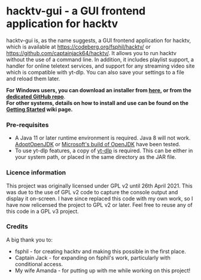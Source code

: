 # hacktv-gui - a GUI frontend application for hacktv

hacktv-gui is, as the name suggests, a GUI frontend application for hacktv, which is available at https://codeberg.org/fsphil/hacktv/ or https://github.com/captainjack64/hacktv/. It allows you to run hacktv without the use of a command line. In addition, it includes playlist support, a handler for online teletext services, and support for any streaming video site which is compatible with yt-dlp. You can also save your settings to a file and reload them later.

**For Windows users, you can download an installer from <a href="https://github.com/steeviebops/hacktv-gui-installer/releases/latest/">here</a>, or from the <a href="https://github.com/steeviebops/hacktv-gui-installer">dedicated GitHub repo</a>**.<br>
**For other systems, details on how to install and use can be found on the <a href="https://github.com/steeviebops/hacktv-gui/wiki/Getting-started">Getting Started</a> wiki page.**

### Pre-requisites
- A Java 11 or later runtime environment is required. Java 8 will not work. <a href="https://adoptopenjdk.net">AdoptOpenJDK</a> or <a href="https://www.microsoft.com/openjdk">Microsoft's build of OpenJDK</a> have been tested.
- To use yt-dlp features, a copy of <a href="https://github.com/yt-dlp/yt-dlp/releases/">yt-dlp</a> is required. This can be either in your system path, or placed in the same directory as the JAR file.

### Licence information
This project was originally licensed under GPL v2 until 26th April 2021. This was due to the use of GPL v2 code to capture the console output and display it on-screen. I have since replaced this code with my own work, so I have now relicensed the project to GPL v2 or later. Feel free to reuse any of this code in a GPL v3 project.

### Credits
A big thank you to:

- fsphil - for creating hacktv and making this possible in the first place.
- Captain Jack - for expanding on fsphil's work, particularly with conditional access.
- My wife Amanda - for putting up with me while working on this project!
